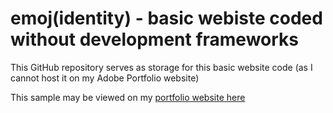 # emoj(identity) - basic webiste coded without development frameworks

This GitHub repository serves as storage for this basic website code (as I cannot host it on my Adobe Portfolio website)

This sample may be viewed on my [portfolio website here](https://milliewong.myportfolio.com/web-development)
